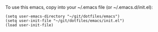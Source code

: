 To use this emacs, copy into your ~/.emacs file (or ~/.emacs.d/init.el):

```
(setq user-emacs-directory "~/git/dotfiles/emacs")
(setq user-init-file "~/git/dotfiles/emacs/init.el")
(load user-init-file)
```
